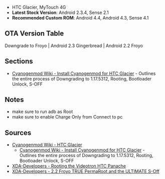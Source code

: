* HTC Glacier, MyTouch 4G
* **Latest Stock Version**: Android 2.3.4, Sense 2.1
* **Recommended Custom ROM**: Android 4.4, Android 4.3, Sense 4.1

## OTA Version Table

Downgrade to Froyo | Android 2.3 Gingerbread
| Android 2.2 Froyo

## Sections

* [Cyanogenmod Wiki - Install Cyanogenmod for HTC Glacier](http://wiki.cyanogenmod.org/w/Install_CM_for_glacier) - Outlines the entire process of Downgrading to 1.17.5312, Rooting, Bootloader Unlock, S-OFF

## Notes

* make sure to run adb as Root
* make sure to enable Charge Only from Connect to pc

## Sources

* [Cyanogenmod Wiki - HTC Glacier](http://wiki.cyanogenmod.org/w/HTC_Glacier)
  * [Cyanogenmod Wiki - Install Cyanogenmod for HTC Glacier](http://wiki.cyanogenmod.org/w/Install_CM_for_glacier) - Outlines the entire process of Downgrading to 1.17.5312, Rooting, Bootloader Unlock, S-OFF
* [XDA-Developers - Rooting the Videotron HTC Panache](http://forum.xda-developers.com/showpost.php?p=16858971&postcount=98&nocache=1&z=8440019362802241)
* [XDA-Developers - 2.2 Froyo TRUE PermaRoot and the ULTIMATE S-Off](http://forum.xda-developers.com/showthread.php?t=858996)